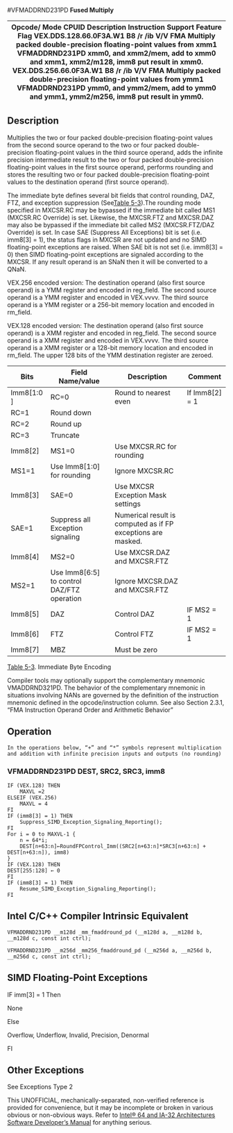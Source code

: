#VFMADDRND231PD
**Fused Multiply**

| Opcode/ Mode CPUID Description Instruction Support Feature Flag VEX.DDS.128.66.0F3A.W1 B8 /r /ib V/V FMA Multiply packed double-precision floating-point values from xmm1 VFMADDRND231PD xmm0, and xmm2/mem, add to xmm0 and xmm1, xmm2/m128, imm8 put result in xmm0. VEX.DDS.256.66.0F3A.W1 B8 /r /ib V/V FMA Multiply packed double-precision floating-point values from ymm1 VFMADDRND231PD ymm0, and ymm2/mem, add to ymm0 and ymm1, ymm2/m256, imm8 put result in ymm0. |
| ----------------------------------------------------------------------------------------------------------------------------------------------------------------------------------------------------------------------------------------------------------------------------------------------------------------------------------------------------------------------------------------------------------------------------------------------------------------------------- |

## Description

Multiplies the two or four packed double-precision floating-point values from the second source operand to the two or four packed double-precision floating-point values in the third source operand, adds the infinite precision intermediate result to the two or four packed double-precision floating-point values in the first source operand, performs rounding and stores the resulting two or four packed double-precision floating-point values to the destination operand (first source operand).

The immediate byte defines several bit fields that control rounding, DAZ, FTZ, and exception suppression (See[Table 5-3](/x86/vfmaddrnd231pd#tbl-5-3)).The rounding mode specified in MXCSR.RC may be bypassed if the immediate bit called MS1 (MXCSR.RC Override) is set. Likewise, the MXCSR.FTZ and MXCSR.DAZ may also be bypassed if the immediate bit called MS2 (MXCSR.FTZ/DAZ Override) is set. In case SAE (Suppress All Exceptions) bit is set (i.e. imm8[3] = 1), the status flags in MXCSR are not updated and no SIMD floating-point exceptions are raised. When SAE bit is not set (i.e. imm8[3] = 0) then SIMD floating-point exceptions are signaled according to the MXCSR. If any result operand is an SNaN then it will be converted to a QNaN.

VEX.256 encoded version: The destination operand (also first source operand) is a YMM register and encoded in reg_field. The second source operand is a YMM register and encoded in VEX.vvvv. The third source operand is a YMM register or a 256-bit memory location and encoded in rm_field.

VEX.128 encoded version: The destination operand (also first source operand) is a XMM register and encoded in reg_field. The second source operand is a XMM register and encoded in VEX.vvvv. The third source operand is a XMM register or a 128-bit memory location and encoded in rm_field. The upper 128 bits of the YMM destination register are zeroed.

| Bits       | Field Name/value                           | Description                                                  | Comment        |
| ---------- | ------------------------------------------ | ------------------------------------------------------------ | -------------- |
| Imm8[1:0 ] | RC=0                                       | Round to nearest even                                        | If Imm8[2] = 1 |
| RC=1       | Round down                                 |
| RC=2       | Round up                                   |
| RC=3       | Truncate                                   |
| Imm8[2]    | MS1=0                                      | Use MXCSR.RC for rounding                                    |                |
| MS1=1      | Use Imm8[1:0] for rounding                 | Ignore MXCSR.RC                                              |
| Imm8[3]    | SAE=0                                      | Use MXCSR Exception Mask settings                            |                |
| SAE=1      | Suppress all Exception signaling           | Numerical result is computed as if FP exceptions are masked. |
| Imm8[4]    | MS2=0                                      | Use MXCSR.DAZ and MXCSR.FTZ                                  |                |
| MS2=1      | Use Imm8[6:5] to control DAZ/FTZ operation | Ignore MXCSR.DAZ and MXCSR.FTZ                               |
| Imm8[5]    | DAZ                                        | Control DAZ                                                  | IF MS2 = 1     |
| Imm8[6]    | FTZ                                        | Control FTZ                                                  | IF MS2 = 1     |
| Imm8[7]    | MBZ                                        | Must be zero                                                 |                |

[Table 5-3](/x86/vfmaddrnd231pd#tbl-5-3). Immediate Byte Encoding

Compiler tools may optionally support the complementary mnemonic VMADDRND321PD. The behavior of the complementary mnemonic in situations involving NANs are governed by the definition of the instruction mnemonic defined in the opcode/instruction column. See also Section 2.3.1, “FMA Instruction Operand Order and Arithmetic Behavior”

## Operation

```
In the operations below, “+” and “*” symbols represent multiplication and addition with infinite precision inputs and outputs (no rounding)

```

### VFMADDRND231PD DEST, SRC2, SRC3, imm8

```
IF (VEX.128) THEN
    MAXVL =2
ELSEIF (VEX.256)
    MAXVL = 4
FI
IF (imm8[3] = 1) THEN
    Suppress_SIMD_Exception_Signaling_Reporting();
FI
For i = 0 to MAXVL-1 {
    n = 64*i;
    DEST[n+63:n]←RoundFPControl_Imm((SRC2[n+63:n]*SRC3[n+63:n] + DEST[n+63:n]), imm8)
}
IF (VEX.128) THEN
DEST[255:128] ← 0
FI
IF (imm8[3] = 1) THEN
    Resume_SIMD_Exception_Signaling_Reporting();
FI

```

## Intel C/C++ Compiler Intrinsic Equivalent

```
VFMADDRND231PD __m128d _mm_fmaddround_pd (__m128d a, __m128d b, __m128d c, const int ctrl);

```

```
VFMADDRND231PD __m256d _mm256_fmaddround_pd (__m256d a, __m256d b, __m256d c, const int ctrl);

```

## SIMD Floating-Point Exceptions

IF imm[3] = 1 Then

None

Else

Overflow, Underflow, Invalid, Precision, Denormal

FI

## Other Exceptions

See Exceptions Type 2

This UNOFFICIAL, mechanically-separated, non-verified reference is provided for convenience, but it may be
incomplete or broken in various obvious or non-obvious
ways. Refer to [Intel® 64 and IA-32 Architectures Software Developer’s Manual](https://software.intel.com/en-us/download/intel-64-and-ia-32-architectures-sdm-combined-volumes-1-2a-2b-2c-2d-3a-3b-3c-3d-and-4) for anything serious.
